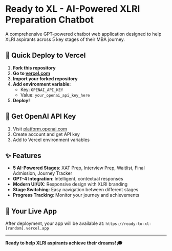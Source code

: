 # Ready to XL - AI-Powered XLRI Preparation Chatbot

A comprehensive GPT-powered chatbot web application designed to help XLRI aspirants across 5 key stages of their MBA journey.

## 🚀 Quick Deploy to Vercel

1. **Fork this repository**
2. **Go to [vercel.com](https://vercel.com)**
3. **Import your forked repository**
4. **Add environment variable:**
   - Key: `OPENAI_API_KEY`
   - Value: `your_openai_api_key_here`
5. **Deploy!**

## 🔑 Get OpenAI API Key

1. Visit [platform.openai.com](https://platform.openai.com)
2. Create account and get API key
3. Add to Vercel environment variables

## ✨ Features

- **5 AI-Powered Stages**: XAT Prep, Interview Prep, Waitlist, Final Admission, Journey Tracker
- **GPT-4 Integration**: Intelligent, contextual responses
- **Modern UI/UX**: Responsive design with XLRI branding
- **Stage Switching**: Easy navigation between different stages
- **Progress Tracking**: Monitor your journey and achievements

## 🎯 Your Live App

After deployment, your app will be available at:
`https://ready-to-xl-[random].vercel.app`

---

**Ready to help XLRI aspirants achieve their dreams! 🎓**